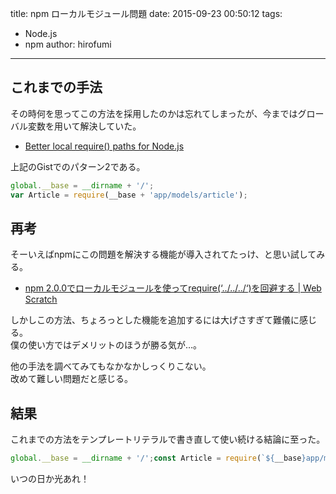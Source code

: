 title: npm ローカルモジュール問題
date: 2015-09-23 00:50:12
tags:
- Node.js
- npm
author: hirofumi

---
## これまでの手法

その時何を思ってこの方法を採用したのかは忘れてしまったが、今まではグローバル変数を用いて解決していた。

-   [Better local require() paths for Node.js](https://gist.github.com/branneman/8048520)

上記のGistでのパターン2である。

```js
global.__base = __dirname + '/';
var Article = require(__base + 'app/models/article');
```

## 再考

そーいえばnpmにこの問題を解決する機能が導入されてたっけ、と思い試してみる。

-   [npm 2.0.0でローカルモジュールを使ってrequire(‘../../../‘)を回避する | Web Scratch](http://efcl.info/2014/10/04/npm2-local-module/)

しかしこの方法、ちょろっとした機能を追加するには大げさすぎて難儀に感じる。  
僕の使い方ではデメリットのほうが勝る気が…。

他の手法を調べてみてもなかなかしっくりこない。  
改めて難しい問題だと感じる。

## 結果

これまでの方法をテンプレートリテラルで書き直して使い続ける結論に至った。

```js
global.__base = __dirname + '/';const Article = require(`${__base}app/models/article`);
```

いつの日か光あれ！
